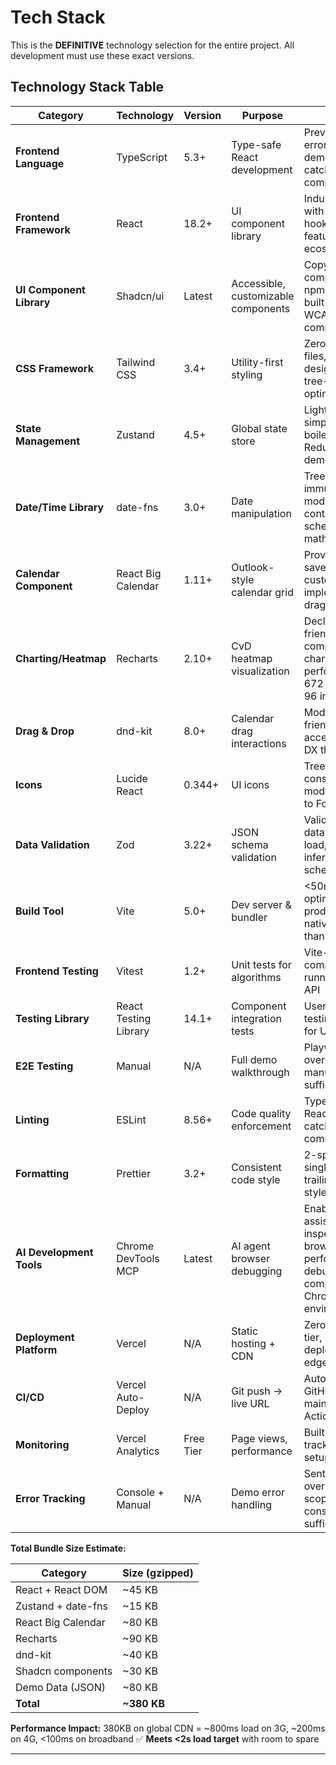 # Tech Stack

This is the **DEFINITIVE** technology selection for the entire project. All development must use these exact versions.

## Technology Stack Table

| Category | Technology | Version | Purpose | Rationale |
|----------|-----------|---------|---------|-----------|
| **Frontend Language** | TypeScript | 5.3+ | Type-safe React development | Prevents runtime errors during demos; strict mode catches bugs at compile time |
| **Frontend Framework** | React | 18.2+ | UI component library | Industry standard with best-in-class hooks, concurrent features, and ecosystem |
| **UI Component Library** | Shadcn/ui | Latest | Accessible, customizable components | Copy-paste components (not npm dependency), built on Radix UI for WCAG 2.1 AA compliance |
| **CSS Framework** | Tailwind CSS | 3.4+ | Utility-first styling | Zero custom CSS files, consistent design system, tree-shakeable for optimal bundle size |
| **State Management** | Zustand | 4.5+ | Global state store | Lightweight (1KB), simple API, no boilerplate vs Redux; perfect for demo scope |
| **Date/Time Library** | date-fns | 3.0+ | Date manipulation | Tree-shakeable, immutable, modular; critical for contact center scheduling time math |
| **Calendar Component** | React Big Calendar | 1.11+ | Outlook-style calendar grid | Proven library saves weeks of custom grid implementation; drag-drop ready |
| **Charting/Heatmap** | Recharts | 2.10+ | CvD heatmap visualization | Declarative React-friendly API, composable charts, good performance for 672 cells (7 days × 96 intervals) |
| **Drag & Drop** | dnd-kit | 8.0+ | Calendar drag interactions | Modern, touch-friendly, accessible; better DX than react-dnd |
| **Icons** | Lucide React | 0.344+ | UI icons | Tree-shakeable, consistent style, modern alternative to FontAwesome |
| **Data Validation** | Zod | 3.22+ | JSON schema validation | Validates demo data structure on load; TypeScript inference from schemas |
| **Build Tool** | Vite | 5.0+ | Dev server & bundler | <50ms HMR, optimized production builds, native ESM; faster than Webpack/CRA |
| **Frontend Testing** | Vitest | 1.2+ | Unit tests for algorithms | Vite-native, fast, compatible test runner; Jest-like API |
| **Testing Library** | React Testing Library | 14.1+ | Component integration tests | User-centric testing approach for UI interactions |
| **E2E Testing** | Manual | N/A | Full demo walkthrough | Playwright/Cypress overkill for POC; manual validation sufficient per PRD |
| **Linting** | ESLint | 8.56+ | Code quality enforcement | TypeScript rules, React hooks rules, catch errors pre-commit |
| **Formatting** | Prettier | 3.2+ | Consistent code style | 2-space indent, single quotes, trailing commas; no style debates |
| **AI Development Tools** | Chrome DevTools MCP | Latest | AI agent browser debugging | Enables AI coding assistants to inspect live browser, analyze performance, debug React components in real Chrome environment |
| **Deployment Platform** | Vercel | N/A | Static hosting + CDN | Zero-config, free tier, instant deploys, global edge network |
| **CI/CD** | Vercel Auto-Deploy | N/A | Git push → live URL | Automatic on GitHub push to main; no GitHub Actions needed |
| **Monitoring** | Vercel Analytics | Free Tier | Page views, performance | Built-in Web Vitals tracking, zero setup |
| **Error Tracking** | Console + Manual | N/A | Demo error handling | Sentry/Rollbar overkill for demo scope; console.error sufficient |

**Total Bundle Size Estimate:**

| Category | Size (gzipped) |
|----------|----------------|
| React + React DOM | ~45 KB |
| Zustand + date-fns | ~15 KB |
| React Big Calendar | ~80 KB |
| Recharts | ~90 KB |
| dnd-kit | ~40 KB |
| Shadcn components | ~30 KB |
| Demo Data (JSON) | ~80 KB |
| **Total** | **~380 KB** |

**Performance Impact:** 380KB on global CDN = ~800ms load on 3G, ~200ms on 4G, <100ms on broadband
✅ **Meets <2s load target** with room to spare

---
